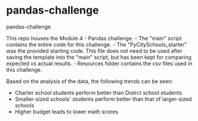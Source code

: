 # pandas-challenge
pandas-challenge

This repo houses the Module 4 - Pandas challenge. 
    - The "main" script contains the entire code for this challenge. 
    - The "PyCitySchools_starter" was the provided starting code. This file does not need to be used after saving the template into the "main" script, but has been kept for comparing expected vs actual results. 
    - Resources folder contains the csv files used in this challenge. 


Based on the analysis of the data, the following trends can be seen:
- Charter school students perform better than Distrct school students 
- Smaller-sized schools' students perform better than that of larger-sized schools
- Higher budget leads to lower math scores
